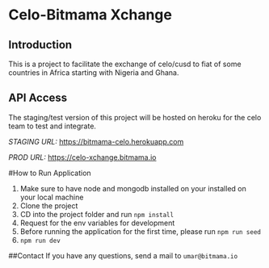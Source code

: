 # Celo-Bitmama Xchange

## Introduction
This is a project to facilitate the exchange of celo/cusd to fiat of some countries in Africa starting with
Nigeria and Ghana.

## API Access
The staging/test version of this project will be hosted on heroku for the celo team to test and integrate.

_STAGING URL:_ https://bitmama-celo.herokuapp.com

_PROD URL:_ https://celo-xchange.bitmama.io

#How to Run Application

1. Make sure to have node and mongodb installed on your installed on your local machine
2. Clone the project
3. CD into the project folder and run `npm install`
4. Request for the env variables for development
5. Before running the application for the first time, please run `npm run seed`
6. `npm run dev`

##Contact
If you have any questions, send a mail to `umar@bitmama.io`
